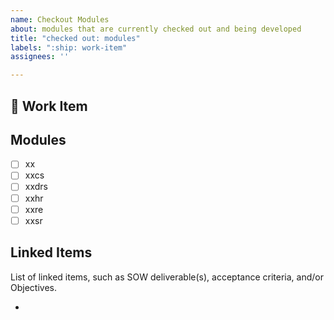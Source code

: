 ```yaml
---
name: Checkout Modules
about: modules that are currently checked out and being developed
title: "checked out: modules"
labels: ":ship: work-item"
assignees: ''

---
```


## :ship: Work Item

<Insert Text Here>
  
## Modules

- [ ] xx
- [ ] xxcs
- [ ] xxdrs
- [ ] xxhr
- [ ] xxre
- [ ] xxsr

## Linked Items

List of linked items, such as SOW deliverable(s), acceptance criteria, and/or Objectives.

- <Insert relevant links>

